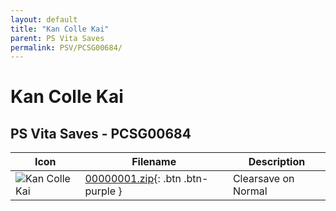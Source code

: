 ```yaml
---
layout: default
title: "Kan Colle Kai"
parent: PS Vita Saves
permalink: PSV/PCSG00684/
---
```

# Kan Colle Kai

## PS Vita Saves - PCSG00684

| Icon | Filename | Description |
|------|----------|-------------|
| ![Kan Colle Kai](https://github.com/bucanero/apollo-vita/raw/main/sce_sys/icon0.png) | [00000001.zip](00000001.zip){: .btn .btn-purple } | Clearsave on Normal  |
